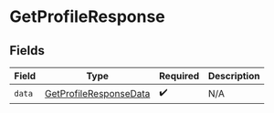 # GetProfileResponse


## Fields

| Field                                                                       | Type                                                                        | Required                                                                    | Description                                                                 |
| --------------------------------------------------------------------------- | --------------------------------------------------------------------------- | --------------------------------------------------------------------------- | --------------------------------------------------------------------------- |
| `data`                                                                      | [GetProfileResponseData](../../models/components/GetProfileResponseData.md) | :heavy_check_mark:                                                          | N/A                                                                         |